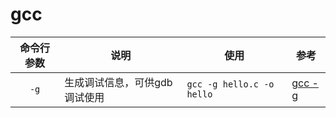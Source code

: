 # gcc

|命令行参数|说明|使用|参考|
|:-------:|----|------|----|
|`-g`|生成调试信息，可供gdb调试使用|`gcc -g hello.c -o hello`|[gcc -g](https://gcc.gnu.org/onlinedocs/gcc/Debugging-Options.html)|
